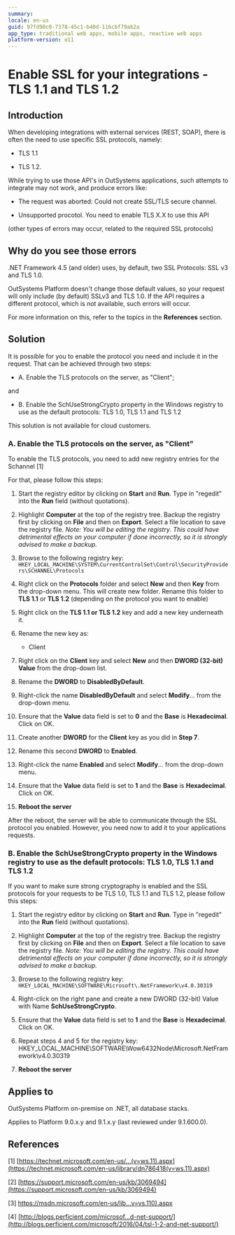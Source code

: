 ```yaml
---
summary:
locale: en-us
guid: 97fd90c0-7378-45c1-b40d-116cbf79ab2a
app_type: traditional web apps, mobile apps, reactive web apps
platform-version: o11
---
```


# Enable SSL for your integrations - TLS 1.1 and TLS 1.2

## Introduction

When developing integrations with external services (REST, SOAP), there is often the need to use specific SSL protocols, namely:

* TLS 1.1

* TLS 1.2.

While trying to use those API's in OutSystems applications, such attempts to integrate may not work, and produce errors like:

* The request was aborted: Could not create SSL/TLS secure channel.

* Unsupported procotol. You need to enable TLS X.X to use this API

(other types of errors may occur, related to the required SSL protocols)

## Why do you see those errors

.NET Framework 4.5 (and older) uses, by default, two SSL Protocols: SSL v3 and TLS 1.0.

OutSystems Platform doesn't change those default values, so your request will only include (by default) SSLv3 and TLS 1.0. If the API requires a different protocol, which is not available, such errors will occur.

For more information on this, refer to the topics in the **References** section.

## Solution

It is possible for you to enable the protocol you need and include it in the request. That can be achieved through two steps:

* A. Enable the TLS protocols on the server, as "Client";

and

* B. Enable the SchUseStrongCrypto property in the Windows registry to use as the default protocols: TLS 1.0, TLS 1.1 and TLS 1.2

<div class="info" markdown="1">

This solution is not available for cloud customers.

</div>

### A. Enable the TLS protocols on the server, as "Client"

To enable the TLS protocols, you need to add new registry entries for the Schannel [1]

For that, please follow this steps:

1. Start the registry editor by clicking on **Start** and **Run**. Type in "regedit" into the **Run** field (without quotations).

2. Highlight **Computer** at the top of the registry tree.  Backup the registry first by clicking on **File** and then on **Export**.  Select a file location to save the registry file.
    *Note: You will be editing the registry.  This could have detrimental effects on your computer if done incorrectly, so it is strongly advised to make a backup.*

3. Browse to the following registry key:
    `HKEY_LOCAL_MACHINE\SYSTEM\CurrentControlSet\Control\SecurityProviders\SCHANNEL\Protocols`

4. Right click on the **Protocols** folder and select **New** and then **Key** from the drop-down menu. This will create new folder.  Rename this folder to **TLS 1.1** or **TLS 1.2** (depending on the protocol you want to enable)

5. Right click on the **TLS 1.1 **or** TLS 1.2** key and add a new key underneath it.

6. Rename the new key as:

    * Client

7. Right click on the **Client** key and select **New** and then **DWORD (32-bit) Value** from the drop-down list.

8. Rename the **DWORD** to **DisabledByDefault**.

9. Right-click the name **DisabledByDefault** and select **Modify**... from the drop-down menu.

10. Ensure that the **Value** data field is set to **0** and the **Base** is **Hexadecimal**.  Click on OK.

11. Create another **DWORD** for the **Client** key as you did in **Step 7**.

12. Rename this second **DWORD** to **Enabled**.

13. Right-click the name **Enabled** and select **Modify**... from the drop-down menu.

14. Ensure that the **Value** data field is set to **1** and the **Base** is **Hexadecimal**. Click on OK.

15. **Reboot the server**

After the reboot, the server will be able to communicate through the SSL protocol you enabled. However, you need now to add it to your applications requests.

### B. Enable the SchUseStrongCrypto property in the Windows registry to use as the default protocols: TLS 1.0, TLS 1.1 and TLS 1.2

If you want to make sure strong cryptography is enabled and the SSL protocols for your requests to be TLS 1.0, TLS 1.1 and TLS 1.2, please follow this steps:

1. Start the registry editor by clicking on **Start** and **Run**. Type in "regedit" into the **Run** field (without quotations).

2. Highlight **Computer** at the top of the registry tree.  Backup the registry first by clicking on **File** and then on **Export**.  Select a file location to save the registry file.
    *Note: You will be editing the registry.  This could have detrimental effects on your computer if done incorrectly, so it is strongly advised to make a backup.*

3. Browse to the following registry key:
    `HKEY_LOCAL_MACHINE\SOFTWARE\Microsoft\.NetFramework\v4.0.30319`

4. Right-click on the right pane and create a new DWORD (32-bit) Value with Name **SchUseStrongCrypto**.

5. Ensure that the **Value** data field is set to **1** and the **Base** is **Hexadecimal**. Click on OK.

6. Repeat steps 4 and 5 for the registry key: HKEY_LOCAL_MACHINE\SOFTWARE\Wow6432Node\Microsoft\.NetFramework\v4.0.30319

7. **Reboot the server** 

## Applies to

OutSystems Platform on-premise on .NET, all database stacks.

Applies to Platform 9.0.x.y and 9.1.x.y (last reviewed under 9.1.600.0).

## References

[1] [https://technet.microsoft.com/en-us/...(v=ws.11).aspx](https://technet.microsoft.com/en-us/library/dn786418(v=ws.11).aspx)

[2] [https://support.microsoft.com/en-us/kb/3069494](https://support.microsoft.com/en-us/kb/3069494)

[3] [https://msdn.microsoft.com/en-us/lib...v=vs.110).aspx](https://msdn.microsoft.com/en-us/library/system.net.securityprotocoltype(v=vs.110).aspx)

[4] [http://blogs.perficient.com/microsof...d-net-support/](http://blogs.perficient.com/microsoft/2016/04/tsl-1-2-and-net-support/)

